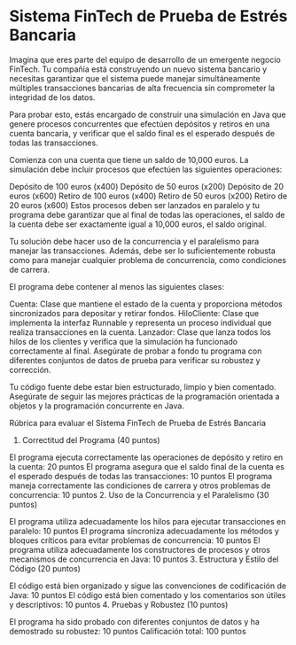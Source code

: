 # Sistema FinTech de Prueba de Estrés Bancaria
Imagina que eres parte del equipo de desarrollo de un emergente negocio FinTech. Tu compañía está construyendo un nuevo sistema bancario y necesitas garantizar que el sistema puede manejar simultáneamente múltiples transacciones bancarias de alta frecuencia sin comprometer la integridad de los datos.

Para probar esto, estás encargado de construir una simulación en Java que genere procesos concurrentes que efectúen depósitos y retiros en una cuenta bancaria, y verificar que el saldo final es el esperado después de todas las transacciones.

Comienza con una cuenta que tiene un saldo de 10,000 euros. La simulación debe incluir procesos que efectúen las siguientes operaciones:

Depósito de 100 euros (x400)
Depósito de 50 euros (x200)
Depósito de 20 euros (x600)
Retiro de 100 euros (x400)
Retiro de 50 euros (x200)
Retiro de 20 euros (x600)
Estos procesos deben ser lanzados en paralelo y tu programa debe garantizar que al final de todas las operaciones, el saldo de la cuenta debe ser exactamente igual a 10,000 euros, el saldo original.

Tu solución debe hacer uso de la concurrencia y el paralelismo para manejar las transacciones. Además, debe ser lo suficientemente robusta como para manejar cualquier problema de concurrencia, como condiciones de carrera.

El programa debe contener al menos las siguientes clases:

Cuenta: Clase que mantiene el estado de la cuenta y proporciona métodos sincronizados para depositar y retirar fondos.
HiloCliente: Clase que implementa la interfaz Runnable y representa un proceso individual que realiza transacciones en la cuenta.
Lanzador: Clase que lanza todos los hilos de los clientes y verifica que la simulación ha funcionado correctamente al final.
Asegúrate de probar a fondo tu programa con diferentes conjuntos de datos de prueba para verificar su robustez y corrección.

Tu código fuente debe estar bien estructurado, limpio y bien comentado. Asegúrate de seguir las mejores prácticas de la programación orientada a objetos y la programación concurrente en Java.

Rúbrica para evaluar el Sistema FinTech de Prueba de Estrés Bancaria

1. Correctitud del Programa (40 puntos)

El programa ejecuta correctamente las operaciones de depósito y retiro en la cuenta: 20 puntos
El programa asegura que el saldo final de la cuenta es el esperado después de todas las transacciones: 10 puntos
El programa maneja correctamente las condiciones de carrera y otros problemas de concurrencia: 10 puntos
2. Uso de la Concurrencia y el Paralelismo (30 puntos)

El programa utiliza adecuadamente los hilos para ejecutar transacciones en paralelo: 10 puntos
El programa sincroniza adecuadamente los métodos y bloques críticos para evitar problemas de concurrencia: 10 puntos
El programa utiliza adecuadamente los constructores de procesos y otros mecanismos de concurrencia en Java: 10 puntos
3. Estructura y Estilo del Código (20 puntos)

El código está bien organizado y sigue las convenciones de codificación de Java: 10 puntos
El código está bien comentado y los comentarios son útiles y descriptivos: 10 puntos
4. Pruebas y Robustez (10 puntos)

El programa ha sido probado con diferentes conjuntos de datos y ha demostrado su robustez: 10 puntos
Calificación total: 100 puntos

